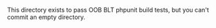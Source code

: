 This directory exists to pass OOB BLT phpunit build tests, but you can't commit an empty directory. 